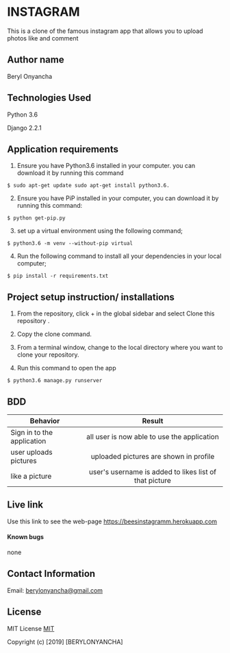 # INSTAGRAM

This is a clone of the famous instagram app that allows you to upload photos like and comment
## Author name

Beryl Onyancha

## Technologies Used

Python 3.6

Django 2.2.1

## Application requirements

1. Ensure you have Python3.6 installed in your computer. you can download it by running this command

`$ sudo apt-get update sudo apt-get install python3.6.`

2. Ensure you have PiP installed in your computer, you can download it by running this command:

`$ python get-pip.py`

3. set up a virtual environment using the following command;

`$ python3.6 -m venv --without-pip virtual`

4. Run the following command to install all your dependencies in your local computer;

`$ pip install -r requirements.txt`

## Project setup instruction/ installations


1. From the repository, click + in the global sidebar and select Clone this repository .

2.  Copy the clone command.

3.  From a terminal window, change to the local directory where you want to clone your repository.



4. Run this command to open the app

`$ python3.6 manage.py runserver`


## BDD

| Behavior        | Result |
| ------------- |:----:|
| Sign in to the application | all  user is now able to use the application |
| user uploads pictures  | uploaded pictures are shown in profile|
| like a picture | user's username is added to likes list of that picture |

## Live link

Use this link to see the web-page
https://beesinstagramm.herokuapp.com

#### Known bugs
none

## Contact Information

Email: berylonyancha@gmail.com


## License

MIT License [MIT](https://github.com/berylonyancha/instagram/blob/master/LICENSE)

Copyright (c) [2019] [BERYLONYANCHA]
